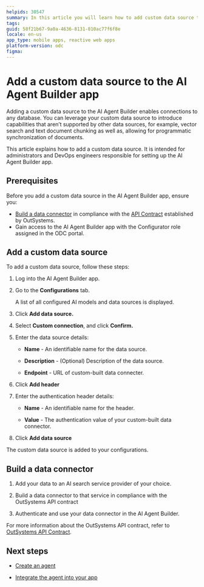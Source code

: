 ```yaml
---
helpids: 30547
summary: In this article you will learn how to add custom data source to the AI Agent Builder app.
tags: 
guid: 58f21b67-9a0a-4636-8131-810ac77f6f8e
locale: en-us
app_type: mobile apps, reactive web apps
platform-version: odc
figma: 
---
```


# Add a custom data source to the AI Agent Builder app

Adding a custom data source to the AI Agent Builder enables connections to any database. You can leverage your custom data source to introduce capabilities that aren’t supported by other data sources, for example, vector search and text document chunking as well as, allowing for programmatic synchronization of documents.

This article explains how to add a custom data source. It is intended for administrators and DevOps engineers responsible for setting up the AI Agent Builder app.

## Prerequisites

Before you add a custom data source in the AI Agent Builder app, ensure you:

* [Build a data connector](#build-a-data-connector) in compliance with the [API Contract](aiab-api-contract.md) established by OutSystems.
* Gain access to the AI Agent Builder app with the Configurator role assigned in the ODC portal.

## Add a custom data source

To add a custom data source, follow these steps:

1. Log into the AI Agent Builder app.

1. Go to the **Configurations** tab.

    A list of all configured AI models and data sources is displayed.

1. Click **Add data source.**

1. Select **Custom connection**, and click **Confirm.**

1. Enter the data source details:

   * **Name** - An identifiable name for the data source.

   * **Description** - (Optional) Description of the data source.

   * **Endpoint** - URL of custom-built data connecter.
   
1. Click **Add header**

1. Enter the authentication header details:

   * **Name** - An identifiable name for the header.

   * **Value** - The authentication value of your custom-built data connector.

1. Click **Add data source**

The custom data source is added to your configurations.

## Build a data connector

1. Add your data to an AI search service provider of your choice. 

1. Build a data connector to that service in compliance with the OutSystems API contract

1. Authenticate and use your data connector in the AI Agent Builder.

For more information about the OutSystems API contract, refer to [OutSystems API Contract](aiab-api-contract.md).

## Next steps

* [Create an agent](../create-agent.md)

* [Integrate the agent into your app](../integrate-agent.md)
